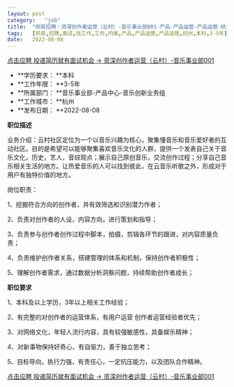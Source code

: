 ```yaml
---
layout:	post
category:	"job"
title:	"网易招聘：资深创作者运营（云村）-音乐事业部001-产品-产品运营-产品运营-杭州本科3-5年"
tags:	[网易,招聘,面试,找工作,工作,内推,产品,产品运营,产品运营,杭州,本科,3-5年]
date:	2022-08-08
---
```


[点击应聘 投递简历就有面试机会 ->  资深创作者运营（云村）-音乐事业部001](http://mobile.bole.netease.com/bole/boleDetail?id=40806&employeeId=346f03c3cda5f04c&key=all)



- **学历要求： **本科
- **工作年限： **3-5年
- **所属部门： **音乐事业部-产品中心-音乐创新业务组
- **工作城市： **杭州
- **发布日期： **2022-08-08



**职位描述**

业务介绍：云村社区定位为一个以音乐兴趣为核心，聚集懂音乐和音乐爱好者的互动社区。目的是希望可以能够聚集喜欢音乐文化的人群，提供一个发表自己关于音乐文化，历史，艺人，音综观点；展示自己原创音乐，交流创作过程；分享自己音乐相关生活的地方。让热爱音乐的人可以找到彼此，在云音乐听歌之外，形成对于用户有独特价值的地方。



岗位职责：

1、挖掘符合方向的创作者，并有效筛选和识别潜力作者；

2、负责对创作者的人设，内容方向，进行策划和指导；

3、负责参与创作者创作过程中脚本，拍摄，剪辑各环节的跟进，对内容质量负责；

4、负责维护创作者关系，搭建管理的体系和机制，保持创作者积极性；

5、理解创作者需求，通过数据分析洞察问题，持续帮助创作者成长；



**职位要求**

1、本科及以上学历，3年以上相关工作经验；

2、有完整的对创作者的运营体系，有用户运营 创作者运营经验者优先；

3、对网络文化，年轻人流行内容，具有较强敏感性，具备娱乐精神；

4、对新事物保持好奇心，有自驱力，善于独立思考；

5、目标导向，执行力强，有责任心，一定抗压能力，以及团队合作精神。



[点击应聘 投递简历就有面试机会 ->  资深创作者运营（云村）-音乐事业部001](http://mobile.bole.netease.com/bole/boleDetail?id=40806&employeeId=346f03c3cda5f04c&key=all)
